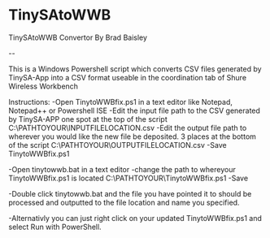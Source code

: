 # TinySAtoWWB

TinySAtoWWB Convertor
By Brad Baisley

--

This is a Windows Powershell script which converts CSV files generated by TinySA-App into a CSV format useable in the coordination tab of Shure Wireless Workbench


Instructions:
-Open TinytoWWBfix.ps1 in a text editor like Notepad, Notepad++ or Powershell ISE
-Edit the input file path to the CSV generated by TinySA-APP one spot at the top of the script C:\PATHTOYOUR\INPUTFILELOCATION.csv
-Edit the output file path to wherever you would like the new file be deposited.  3 places at the bottom of the script C:\PATHTOYOUR\OUTPUTFILELOCATION.csv 
-Save TinytoWWBfix.ps1 

-Open tinytowwb.bat in a text editor
-change the path to whereyour TinytoWWBfix.ps1 is located C:\PATHTOYOUR\TinytoWWBfix.ps1
-Save

-Double click tinytowwb.bat and the file you have pointed it to should be processed and outputted to the file location and name you specified.

-Alternativly you can just right click on your updated TinytoWWBfix.ps1 and select Run with PowerShell.
